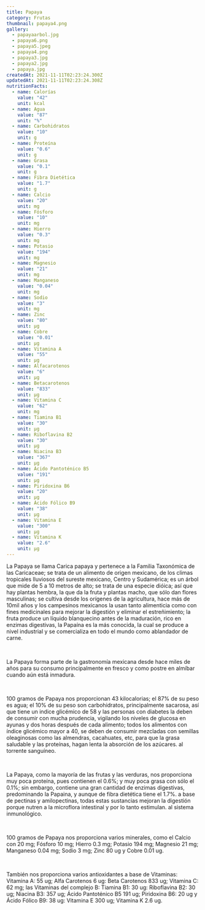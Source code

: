 ```yaml
---
title: Papaya
category: Frutas
thumbnail: papaya4.png
gallery:
  - papayaarbol.jpg
  - papaya6.png
  - papaya5.jpeg
  - papaya4.png
  - papaya3.jpg
  - papaya2.jpg
  - papaya.jpg
createdAt: 2021-11-11T02:23:24.300Z
updatedAt: 2021-11-11T02:23:24.308Z
nutritionFacts:
  - name: Calorías
    value: "42"
    unit: kcal
  - name: Agua
    value: "87"
    unit: "%"
  - name: Carbohidratos
    value: "10"
    unit: g
  - name: Proteína
    value: "0.6"
    unit: g
  - name: Grasa
    value: "0.1"
    unit: g
  - name: Fibra Dietética
    value: "1.7"
    unit: g
  - name: Calcio
    value: "20"
    unit: mg
  - name: Fósforo
    value: "10"
    unit: mg
  - name: Hierro
    value: "0.3"
    unit: mg
  - name: Potasio
    value: "194"
    unit: mg
  - name: Magnesio
    value: "21"
    unit: mg
  - name: Manganeso
    value: "0.04"
    unit: mg
  - name: Sodio
    value: "3"
    unit: mg
  - name: Zinc
    value: "80"
    unit: µg
  - name: Cobre
    value: "0.01"
    unit: µg
  - name: Vitamina A
    value: "55"
    unit: µg
  - name: Alfacarotenos
    value: "6"
    unit: µg
  - name: Betacarotenos
    value: "833"
    unit: µg
  - name: Vitamina C
    value: "62"
    unit: mg
  - name: Tiamina B1
    value: "30"
    unit: µg
  - name: Riboflavina B2
    value: "30"
    unit: µg
  - name: Niacina B3
    value: "367"
    unit: µg
  - name: Ácido Pantoténico B5
    value: "191"
    unit: µg
  - name: Piridoxina B6
    value: "20"
    unit: µg
  - name: Ácido Fólico B9
    value: "38"
    unit: µg
  - name: Vitamina E
    value: "300"
    unit: µg
  - name: Vitamina K
    value: "2.6"
    unit: µg
---
```

La Papaya se llama Carica papaya y pertenece a la Familia Taxonómica de las Caricaceae; se trata de un alimento de origen mexicano, de los climas tropicales lluviosos del sureste mexicano, Centro y Sudamérica; es un árbol que mide de 5 a 10 metros de alto; se trata de una especie dióica; así que hay plantas hembra, la que da la fruta y plantas macho, que sólo dan flores masculinas; se cultiva desde los orígenes de la agricultura, hace más de 10mil años y los campesinos mexicanos la usan tanto alimenticia como con fines medicinales para mejorar la digestión y eliminar el estreñimiento; la fruta produce un líquido blanquecino antes de la maduración, rico en enzimas digestivas, la Papaína es la más conocida, la cual se produce a nivel industrial y se comercializa en todo el mundo como ablandador de carne.

<br/>

La Papaya forma parte de la gastronomía mexicana desde hace miles de años para su consumo principalmente en fresco y como postre en almíbar cuando aún está inmadura.

<br/>

100 gramos de Papaya nos proporcionan 43 kilocalorias; el 87% de su peso es agua; el 10% de su peso son carbohidratos, principalmente sacarosa, así que tiene un indice glicémico de 58 y las personas con diabetes la deben de consumir con mucha prudencia, vigilando los niveles de glucosa en ayunas y dos horas después de cada alimento; todos los alimentos con índice glicémico mayor a 40, se deben de consumir mezcladas con semillas oleaginosas como las almendras, cacahuates, etc, para que la grasa saludable y las proteínas, hagan lenta la absorción de los azúcares. al torrente sanguíneo.

<br/>

La Papaya, como la mayoría de las frutas y las verduras, nos proporciona muy poca proteína, pues contienen el 0.6%; y muy poca grasa con sólo el 0.1%; sin embargo, contiene una gran cantidad de enzimas digestivas, predominando la Papaina, y aunque de fibra dietética tiene el 1.7%. a base de pectinas y amilopectinas, todas estas sustancias mejoran la digestión porque nutren a la microflora intestinal y por lo tanto estimulan. al sistema inmunológico.

<br/>

100 gramos de Papaya nos proporciona varios minerales, como el Calcio con 20 mg; Fósforo 10 mg; Hierro 0.3 mg; Potasio 194 mg; Magnesio 21 mg; Manganeso 0.04 mg; Sodio 3 mg; Zinc 80 ug y Cobre 0.01 ug.

<br/>

También nos proporciona varios antioxidantes a base de Vitaminas: Vitamina A: 55 ug; Alfa Carotenos 6 ug: Beta Carotenos 833 ug; Vitamina C: 62 mg; las Vitaminas del complejo B: Tiamina B1: 30 ug: Riboflavina B2: 30 ug; Niacina B3: 357 ug; Ácido Pantoténico B5 191 ug; Piridoxina B6: 20 ug y Ácido Fólico B9: 38 ug: Vitamina E 300 ug; Vitamina K 2.6 ug.